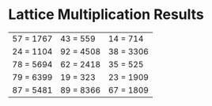 # Lattice Multiplication Results

|   |   |   |
|---|---|---|
| 57 = 1767 | 43 = 559 | 14 = 714 |
| 24 = 1104 | 92 = 4508 | 38 = 3306 |
| 78 = 5694 | 62 = 2418 | 35 = 525 |
| 79 = 6399 | 19 = 323 | 23 = 1909 |
| 87 = 5481 | 89 = 8366 | 67 = 1809 |

